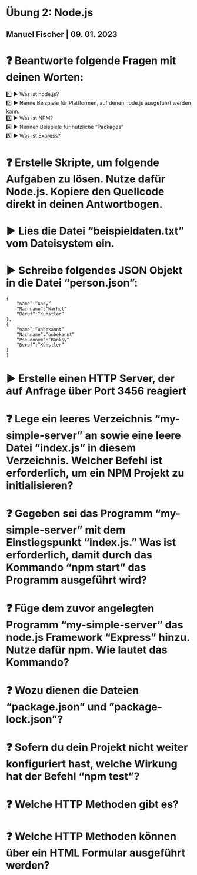 # Übung 2: Node.js

## Manuel Fischer | 09. 01. 2023

# :question: Beantworte folgende Fragen mit deinen Worten:

:one: :arrow_forward: Was ist node.js? <br>
:two: :arrow_forward: Nenne Beispiele für Plattformen, auf denen node.js ausgeführt werden kann.<br>
:three: :arrow_forward: Was ist NPM?<br>
:four: :arrow_forward: Nennen Beispiele für nützliche “Packages”<br>
:five: :arrow_forward: Was ist Express?<br>

# :question: Erstelle Skripte, um folgende Aufgaben zu lösen. Nutze dafür Node.js. Kopiere den Quellcode direkt in deinen Antwortbogen.

# :arrow_forward: Lies die Datei “beispieldaten.txt” vom Dateisystem ein.

# :arrow_forward: Schreibe folgendes JSON Objekt in die Datei “person.json”:

```[
{
    “name”:”Andy”
    “Nachname”:”Warhol”
    “Beruf”:”Künstler”
},
{
    “name”:”unbekannt”
    “Nachname”:”unbekannt”
    “Pseudonym”:”Banksy”
    “Beruf”:”Künstler”
}
]
```

# :arrow_forward: Erstelle einen HTTP Server, der auf Anfrage über Port 3456 reagiert

# :question: Lege ein leeres Verzeichnis “my-simple-server” an sowie eine leere Datei “index.js” in diesem Verzeichnis. Welcher Befehl ist erforderlich, um ein NPM Projekt zu initialisieren?

# :question: Gegeben sei das Programm “my-simple-server” mit dem Einstiegspunkt “index.js.” Was ist erforderlich, damit durch das Kommando “npm start” das Programm ausgeführt wird?

# :question: Füge dem zuvor angelegten Programm “my-simple-server” das node.js Framework “Express” hinzu. Nutze dafür npm. Wie lautet das Kommando?

# :question: Wozu dienen die Dateien “package.json” und ”package-lock.json”?

# :question: Sofern du dein Projekt nicht weiter konfiguriert hast, welche Wirkung hat der Befehl “npm test”?

# :question: Welche HTTP Methoden gibt es?

# :question: Welche HTTP Methoden können über ein HTML Formular ausgeführt werden?
